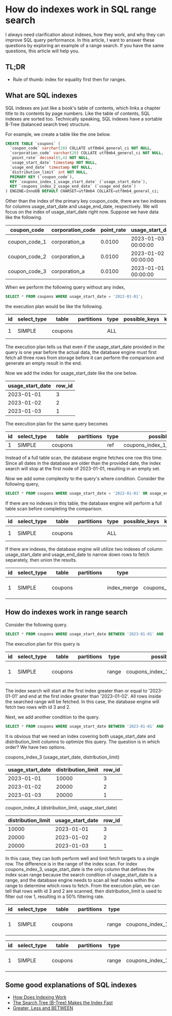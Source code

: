 # How do indexes work in SQL range search

I always need clarification about indexes, how they work, and why they can improve SQL query performance. In this article, I want to answer these questions by exploring an example of a range search. If you have the same questions, this article will help you.

## TL;DR

- Rule of thumb: index for equality first then for ranges.

## What are SQL indexes

SQL indexes are just like a book's table of contents, which links a chapter title to its contents by page numbers. Like the table of contents, SQL indexes are sorted too. Technically speaking, SQL indexes have a sortable B-Tree (balanced search tree) structure.

For example, we create a table like the one below.

```sql
CREATE TABLE `coupons` (
  `coupon_code` varchar(20) COLLATE utf8mb4_general_ci NOT NULL,
  `corporation_code` varchar(20) COLLATE utf8mb4_general_ci NOT NULL,
  `point_rate` decimal(5,4) NOT NULL,
  `usage_start_date` timestamp NOT NULL,
  `usage_end_date` timestamp NOT NULL,
  `distribution_limit` int NOT NULL,
  PRIMARY KEY (`coupon_code`),
  KEY `coupons_index_1_usage_start_date` (`usage_start_date`),
  KEY `coupons_index_2_usage_end_date` (`usage_end_date`)
) ENGINE=InnoDB DEFAULT CHARSET=utf8mb4 COLLATE=utf8mb4_general_ci;
```

Other than the index of the primary key coupon_code, there are two indexes for columns usage_start_date and usage_end_date, respectively. We will focus on the index of usage_start_date right now. Suppose we have data like the following.

| coupon_code   | corporation_code | point_rate | usage_start_date    | usage_end_date      | distribution_limit |
| ------------- | ---------------- | ---------- | ------------------- | ------------------- | ------------------ |
| coupon_code_1 | corporation_a    | 0.0100     | 2023-01-03 00:00:00 | 2023-02-03 00:00:00 | 10000              |
| coupon_code_2 | corporation_a    | 0.0100     | 2023-01-02 00:00:00 | 2023-02-02 00:00:00 | 20000              |
| coupon_code_3 | corporation_a    | 0.0100     | 2023-01-01 00:00:00 | 2023-02-01 00:00:00 | 20000              |

When we perform the following query without any index,

```sql
SELECT * FROM coupons WHERE usage_start_date = '2022-01-01';
```

the execution plan would be like the following.

| id  | select_type | table   | partitions | type | possible_keys | key | key_len | ref | rows | filtered | Extra       |
| --- | ----------- | ------- | ---------- | ---- | ------------- | --- | ------- | --- | ---- | -------- | ----------- |
| 1   | SIMPLE      | coupons |            | ALL  |               |     |         |     | 3    | 33.33    | Using where |

The execution plan tells us that even if the usage_start_date provided in the query is one year before the actual data, the database engine must first fetch all three rows from storage before it can perform the comparison and generate an empty result in the end.

Now we add the index for usage_start_date like the one below.

| usage_start_date | row_id |
| ---------------- | ------ |
| 2023-01-01       | 3      |
| 2023-01-02       | 2      |
| 2023-01-03       | 1      |

The execution plan for the same query becomes

| id  | select_type | table   | partitions | type | possible_keys                    | key                              | key_len | ref   | rows | filtered | Extra |
| --- | ----------- | ------- | ---------- | ---- | -------------------------------- | -------------------------------- | ------- | ----- | ---- | -------- | ----- |
| 1   | SIMPLE      | coupons |            | ref  | coupons_index_1_usage_start_date | coupons_index_1_usage_start_date | 4       | const | 1    | 100.00   |       |

Instead of a full table scan, the database engine fetches one row this time. Since all dates in the database are older than the provided date, the index search will stop at the first node of 2023-01-01, resulting in an empty set.

Now we add some complexity to the query's where condition. Consider the following query,

```sql
SELECT * FROM coupons WHERE usage_start_date = '2022-01-01' OR usage_end_date = '2023-02-01';
```

If there are no indexes in this table, the database engine will perform a full table scan before completing the comparison.

| id  | select_type | table   | partitions | type | possible_keys | key | key_len | ref | rows | filtered | Extra       |
| --- | ----------- | ------- | ---------- | ---- | ------------- | --- | ------- | --- | ---- | -------- | ----------- |
| 1   | SIMPLE      | coupons |            | ALL  |               |     |         |     | 3    | 33.33    | Using where |

If there are indexes, the database engine will utilize two indexes of column usage_start_date and usage_end_date to narrow down rows to fetch separately, then union the results.

| id  | select_type | table   | partitions | type        | possible_keys                                                   | key                                                             | key_len | ref | rows | filtered | Extra                                                                                     |
| --- | ----------- | ------- | ---------- | ----------- | --------------------------------------------------------------- | --------------------------------------------------------------- | ------- | --- | ---- | -------- | ----------------------------------------------------------------------------------------- |
| 1   | SIMPLE      | coupons |            | index_merge | coupons_index_1_usage_start_date,coupons_index_2_usage_end_date | coupons_index_1_usage_start_date,coupons_index_2_usage_end_date | 4,4     |     | 2    | 100.00   | Using union(coupons_index_1_usage_start_date,coupons_index_2_usage_end_date); Using where |

## How do indexes work in range search

Consider the following query.

```sql
SELECT * FROM coupons WHERE usage_start_date BETWEEN '2023-01-01' AND '2023-01-02';
```

The execution plan for this query is

| id  | select_type | table   | partitions | type  | possible_keys                    | key                              | key_len | ref | rows | filtered | Extra                 |
| --- | ----------- | ------- | ---------- | ----- | -------------------------------- | -------------------------------- | ------- | --- | ---- | -------- | --------------------- |
| 1   | SIMPLE      | coupons |            | range | coupons_index_1_usage_start_date | coupons_index_1_usage_start_date | 4       |     | 2    | 100.00   | Using index condition |

The index search will start at the first index greater than or equal to '2023-01-01' and end at the first index greater than '2023-01-02'. All rows inside the searched range will be fetched. In this case, the database engine will fetch two rows with id 3 and 2.

Next, we add another condition to the query.

```sql
SELECT * FROM coupons WHERE usage_start_date BETWEEN '2023-01-01' AND '2023-01-02' AND distribution_limit = 20000;
```

It is obvious that we need an index covering both usage_start_date and distribution_limit columns to optimize this query. The question is in which order? We have two options.

coupons_index_3 (usage_start_date, distribution_limit)

| usage_start_date | distribution_limit | row_id |
| ---------------- | ------------------ | ------ |
| 2023-01-01       | 10000              | 3      |
| 2023-01-02       | 20000              | 2      |
| 2023-01-03       | 20000              | 1      |

coupon_index_4 (distribution_limit, usage_start_date)

| distribution_limit | usage_start_date | row_id |
| ------------------ | ---------------- | ------ |
| 10000              | 2023-01-01       | 3      |
| 20000              | 2023-01-02       | 2      |
| 20000              | 2023-01-03       | 1      |

In this case, they can both perform well and limit fetch targets to a single row. The difference is in the range of the index scan. For index coupons_index_3, usage_start_date is the only column that defines the index scan range because the search condition of usage_start_date is a range, and the database engine needs to scan all leaf nodes within the range to determine which rows to fetch. From the execution plan, we can tell that rows with id 3 and 2 are scanned, then distribution_limit is used to filter out row 1, resulting in a 50% filtering rate.

| id  | select_type | table   | partitions | type  | possible_keys                                                    | key             | key_len | ref | rows | filtered | Extra                 |
| --- | ----------- | ------- | ---------- | ----- | ---------------------------------------------------------------- | --------------- | ------- | --- | ---- | -------- | --------------------- |
| 1   | SIMPLE      | coupons |            | range | coupons_index_1_usage_start_date,coupons_index_3,coupons_index_4 | coupons_index_3 | 8       |     | 1    | 50.00    | Using index condition |

| id  | select_type | table   | partitions | type  | possible_keys                                    | key             | key_len | ref | rows | filtered | Extra                 |
| --- | ----------- | ------- | ---------- | ----- | ------------------------------------------------ | --------------- | ------- | --- | ---- | -------- | --------------------- |
| 1   | SIMPLE      | coupons |            | range | coupons_index_1_usage_start_date,coupons_index_4 | coupons_index_4 | 8       |     | 1    | 100.00   | Using index condition |

## Some good explanations of SQL indexes

- [How Does Indexing Work](https://chartio.com/learn/databases/how-does-indexing-work/)
- [The Search Tree (B-Tree) Makes the Index Fast](https://use-the-index-luke.com/sql/anatomy/the-tree)
- [Greater, Less and BETWEEN](https://use-the-index-luke.com/sql/where-clause/searching-for-ranges/greater-less-between-tuning-sql-access-filter-predicates)
